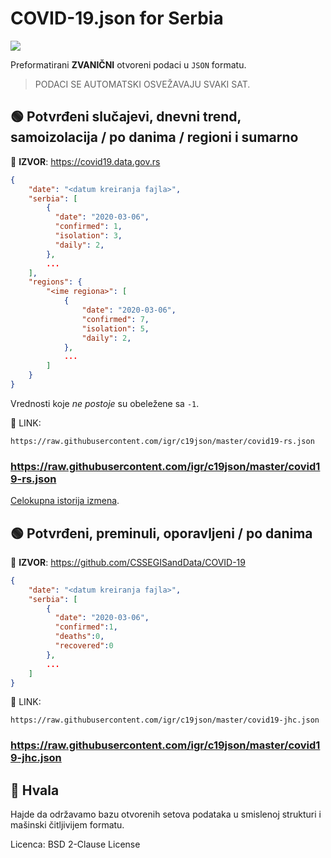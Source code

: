 # COVID-19.json for Serbia

![](https://github.com/igr/c19json/workflows/RepoUpdater/badge.svg)

Preformatirani **ZVANIČNI** otvoreni podaci u `JSON` formatu.

> PODACI SE AUTOMATSKI OSVEŽAVAJU SVAKI SAT.

## 🟢 Potvrđeni slučajevi, dnevni trend, samoizolacija / po danima / regioni i sumarno

📖 **IZVOR**: https://covid19.data.gov.rs

```json
{
    "date": "<datum kreiranja fajla>",
    "serbia": [
        {
          "date": "2020-03-06",
          "confirmed": 1,
          "isolation": 3,
          "daily": 2,
        },
        ...
    ],
    "regions": {
    	"<ime regiona>": [
    		{
          		"date": "2020-03-06",
          		"confirmed": 7,
                "isolation": 5,
                "daily": 2,
        	},
        	...
    	]
	}
}

```

Vrednosti koje _ne postoje_ su obeležene sa `-1`.


🔗 LINK:

```
https://raw.githubusercontent.com/igr/c19json/master/covid19-rs.json
```

### https://raw.githubusercontent.com/igr/c19json/master/covid19-rs.json

[Celokupna istorija izmena](https://github.com/igr/c19json/commits/master/covid19-rs.json).


## 🟢 Potvrđeni, preminuli, oporavljeni / po danima

📖 **IZVOR**: https://github.com/CSSEGISandData/COVID-19

```json
{
    "date": "<datum kreiranja fajla>",
    "serbia": [
        {
          "date": "2020-03-06",
          "confirmed":1,
          "deaths":0,
          "recovered":0
        },
        ...
    ]
}

```

🔗 LINK:

```
https://raw.githubusercontent.com/igr/c19json/master/covid19-jhc.json
```

### https://raw.githubusercontent.com/igr/c19json/master/covid19-jhc.json



## 🙏 Hvala

Hajde da održavamo bazu otvorenih setova podataka u smislenoj strukturi i mašinski čitljivijem formatu.

Licenca: BSD 2-Clause License

